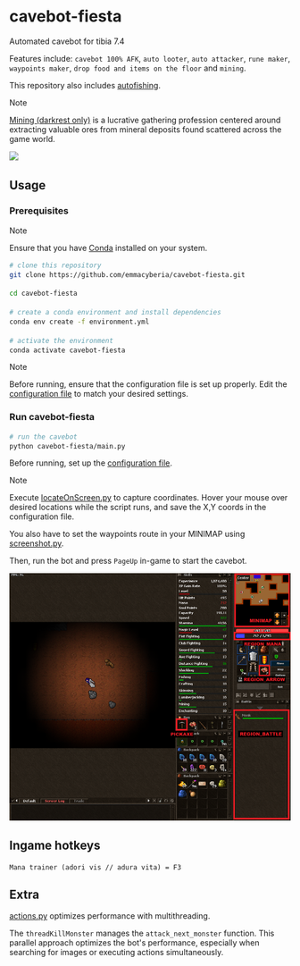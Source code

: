 # cavebot-fiesta

Automated cavebot for tibia 7.4

Features include: `cavebot 100% AFK`, `auto looter`, `auto attacker`, `rune maker`, `waypoints maker`, `drop food and items on the floor` and `mining`.

This repository also includes [autofishing](https://github.com/emmacyberia/cavebot-fiesta/blob/main/utils/autofishing.py).

>[!NOTE]
>[Mining (darkrest only)](https://darkrest-online.gitbook.io/darkrest.online-wiki/gathering-and-crafting/gathering) is a lucrative gathering profession centered around extracting valuable ores from mineral deposits found scattered across the game world.

![](https://github.com/emmacyberia/cavebot-fiesta/blob/main/docs/images/cavebot-fiesta.gif)

## Usage

### Prerequisites

>[!NOTE]
>Ensure that you have [Conda](https://www.anaconda.com/download/) installed on your system.

```bash
# clone this repository
git clone https://github.com/emmacyberia/cavebot-fiesta.git

cd cavebot-fiesta

# create a conda environment and install dependencies
conda env create -f environment.yml

# activate the environment
conda activate cavebot-fiesta
```

>[!NOTE]
>Before running, ensure that the configuration file is set up properly.
>Edit the [configuration file](https://github.com/emmacyberia/cavebot-fiesta/blob/env/cavebot-fiesta/core/config.py) to match your desired settings.

### Run cavebot-fiesta

```bash
# run the cavebot
python cavebot-fiesta/main.py
```

Before running, set up the [configuration file](https://github.com/emmacyberia/cavebot-fiesta/blob/main/cavebot-fiesta/core/antiga/config.py).

>[!NOTE]
>Execute [locateOnScreen.py](https://github.com/emmacyberia/cavebot-fiesta/blob/main/utils/locateOnScreen.py) to capture coordinates. Hover your mouse over desired locations while the script runs, and save the X,Y coords in the configuration file.
>
>You also have to set the waypoints route in your MINIMAP using [screenshot.py](https://github.com/emmacyberia/cavebot-fiesta/blob/main/utils/screenshot.py).

Then, run the bot and press `PageUp` in-game to start the cavebot.

![](https://github.com/emmacyberia/cavebot-fiesta/blob/main/cavebot-fiesta/assets/darkrest/images/positions.PNG)

## Ingame hotkeys

```
Mana trainer (adori vis // adura vita) = F3
```

## Extra

[actions.py](https://github.com/emmacyberia/cavebot-fiesta/blob/main/cavebot-fiesta/core/actions.py) optimizes performance with multithreading.

The `threadKillMonster` manages the `attack_next_monster` function. This parallel approach optimizes the bot's performance, especially when searching for images or executing actions simultaneously.
